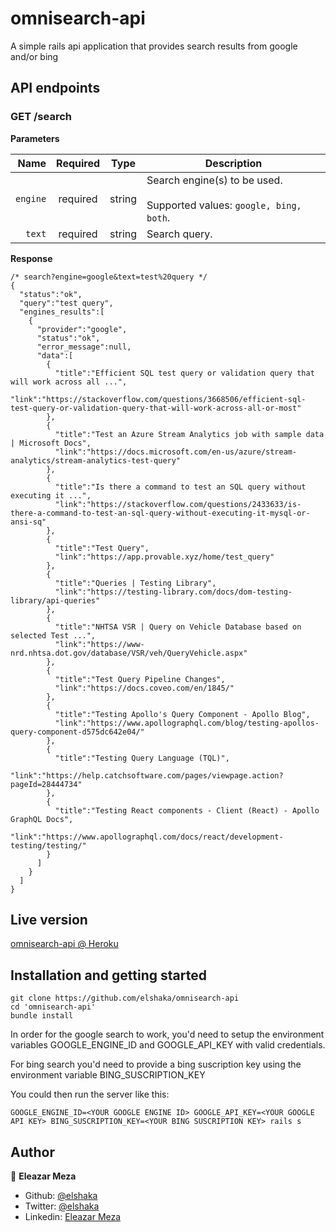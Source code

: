 # omnisearch-api

A simple rails api application that provides search results from google and/or bing

## API endpoints

### GET /search

**Parameters**

|          Name | Required |  Type   | Description                                                                                                                                                           |
| -------------:|:--------:|:-------:| --------------------------------------------------------------------------------------------------------------------------------------------------------------------- |
|     `engine` | required | string  | Search engine(s) to be used. <br/><br/> Supported values: `google, bing, both`.                                                                     |
|     `text` | required | string  | Search query.                                                                     |

**Response**
```
/* search?engine=google&text=test%20query */
{
  "status":"ok",
  "query":"test query",
  "engines_results":[
    {
      "provider":"google",
      "status":"ok",
      "error_message":null,
      "data":[
        {
          "title":"Efficient SQL test query or validation query that will work across all ...",
          "link":"https://stackoverflow.com/questions/3668506/efficient-sql-test-query-or-validation-query-that-will-work-across-all-or-most"
        },
        {
          "title":"Test an Azure Stream Analytics job with sample data | Microsoft Docs",
          "link":"https://docs.microsoft.com/en-us/azure/stream-analytics/stream-analytics-test-query"
        },
        {
          "title":"Is there a command to test an SQL query without executing it ...",
          "link":"https://stackoverflow.com/questions/2433633/is-there-a-command-to-test-an-sql-query-without-executing-it-mysql-or-ansi-sq"
        },
        {
          "title":"Test Query",
          "link":"https://app.provable.xyz/home/test_query"
        },
        {
          "title":"Queries | Testing Library",
          "link":"https://testing-library.com/docs/dom-testing-library/api-queries"
        },
        {
          "title":"NHTSA VSR | Query on Vehicle Database based on selected Test ...",
          "link":"https://www-nrd.nhtsa.dot.gov/database/VSR/veh/QueryVehicle.aspx"
        },
        {
          "title":"Test Query Pipeline Changes",
          "link":"https://docs.coveo.com/en/1845/"
        },
        {
          "title":"Testing Apollo's Query Component - Apollo Blog",
          "link":"https://www.apollographql.com/blog/testing-apollos-query-component-d575dc642e04/"
        },
        {
          "title":"Testing Query Language (TQL)",
          "link":"https://help.catchsoftware.com/pages/viewpage.action?pageId=28444734"
        },
        {
          "title":"Testing React components - Client (React) - Apollo GraphQL Docs",
          "link":"https://www.apollographql.com/docs/react/development-testing/testing/"
        }
      ]
    }
  ]
}
```

## Live version

[omnisearch-api @ Heroku](https://omnisearch-elshaka.herokuapp.com/search?engine=google&text=test%20query)

## Installation and getting started

```
git clone https://github.com/elshaka/omnisearch-api
cd 'omnisearch-api'
bundle install
```

In order for the google search to work, you'd need to setup the environment variables GOOGLE_ENGINE_ID and GOOGLE_API_KEY with valid credentials.

For bing search you'd need to provide a bing suscription key using the environment variable BING_SUSCRIPTION_KEY

You could then run the server like this:

```
GOOGLE_ENGINE_ID=<YOUR GOOGLE ENGINE ID> GOOGLE_API_KEY=<YOUR GOOGLE API KEY> BING_SUSCRIPTION_KEY=<YOUR BING SUSCRIPTION KEY> rails s
```

## Author

👤 **Eleazar Meza**

- Github: [@elshaka](https://github.com/elshaka)
- Twitter: [@elshaka](https://twitter.com/elshaka)
- Linkedin: [Eleazar Meza](https://www.linkedin.com/in/elshaka/)
